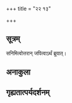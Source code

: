 +++
title = "२२ १३"

+++
## सूत्रम्
सनिमित्वोत्तरान् जपित्वाऽर्थं ब्रूयात्।
## अनाकुला

## गृह्यतात्पर्यदर्शनम्

